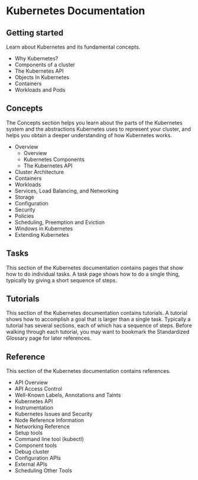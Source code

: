 # Kubernetes Documentation

## Getting started

Learn about Kubernetes and its fundamental concepts.<br>

- Why Kubernetes?
- Components of a cluster
- The Kubernetes API
- Objects In Kubernetes
- Containers
- Workloads and Pods

## Concepts

The Concepts section helps you learn about the parts of the Kubernetes system and the abstractions Kubernetes uses to represent your cluster, and helps you obtain a deeper understanding of how Kubernetes works.<br>

- Overview
    - Overview
    - Kubernetes Components
    - The Kubernetes API
- Cluster Architecture
- Containers
- Workloads
- Services, Load Balancing, and Networking
- Storage
- Configuration
- Security
- Policies
- Scheduling, Preemption and Eviction
- Windows in Kubernetes
- Extending Kubernetes

## Tasks

This section of the Kubernetes documentation contains pages that show how to do individual tasks. A task page shows how to do a single thing, typically by giving a short sequence of steps.<br>

## Tutorials

This section of the Kubernetes documentation contains tutorials. A tutorial shows how to accomplish a goal that is larger than a single task. Typically a tutorial has several sections, each of which has a sequence of steps. Before walking through each tutorial, you may want to bookmark the Standardized Glossary page for later references.<br>

## Reference

This section of the Kubernetes documentation contains references.<br>

- API Overview
- API Access Control
- Well-Known Labels, Annotations and Taints
- Kubernetes API
- Instrumentation
- Kubernetes Issues and Security
- Node Reference Information
- Networking Reference
- Setup tools
- Command line tool (kubectl)
- Component tools
- Debug cluster
- Configuration APIs
- External APIs
- Scheduling Other Tools